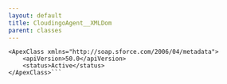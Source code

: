 ```yaml
---
layout: default
title: CloudingoAgent__XMLDom
parent: classes
---
```


```<?xml version="1.0" encoding="UTF-8"?>
<ApexClass xmlns="http://soap.sforce.com/2006/04/metadata">
    <apiVersion>50.0</apiVersion>
    <status>Active</status>
</ApexClass>```
